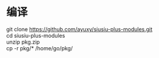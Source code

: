# 编译
git clone https://github.com/ayuxy/siusiu-plus-modules.git <br/>
cd siusiu-plus-modules <br/>
unzip pkg.zip <br/>
cp -r pkg/* /home/go/pkg/ <br/>
